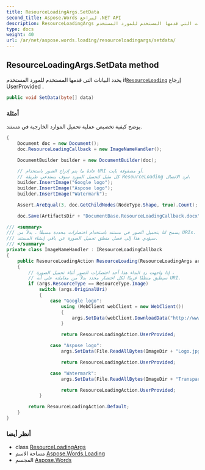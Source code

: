 ```yaml
---
title: ResourceLoadingArgs.SetData
second_title: Aspose.Words لمراجع .NET API
description: ResourceLoadingArgs طريقة. يحدد البيانات التي قدمها المستخدم للمورد المستخدم ifResourceLoading إرجاع UserProvided .
type: docs
weight: 40
url: /ar/net/aspose.words.loading/resourceloadingargs/setdata/
---
```

## ResourceLoadingArgs.SetData method

يحدد البيانات التي قدمها المستخدم للمورد المستخدم if[`ResourceLoading`](../../iresourceloadingcallback/resourceloading/) إرجاع UserProvided .

```csharp
public void SetData(byte[] data)
```

### أمثلة

يوضح كيفية تخصيص عملية تحميل الموارد الخارجية في مستند.

```csharp
{
    Document doc = new Document();
    doc.ResourceLoadingCallback = new ImageNameHandler();

    DocumentBuilder builder = new DocumentBuilder(doc);

    // عادةً ما يتم إدراج الصور باستخدام URI أو مصفوفة بايت.
    // كل مثيل لتحميل المورد سوف يستدعي طريقة ResourceLoading لرد الاتصال.
    builder.InsertImage("Google logo");
    builder.InsertImage("Aspose logo");
    builder.InsertImage("Watermark");

    Assert.AreEqual(3, doc.GetChildNodes(NodeType.Shape, true).Count);

    doc.Save(ArtifactsDir + "DocumentBase.ResourceLoadingCallback.docx");

/// <summary>
/// يسمح لنا بتحميل الصور في مستند باستخدام اختصارات محددة مسبقًا ، بدلاً من URIs.
/// سيؤدي هذا إلى فصل منطق تحميل الصورة عن باقي إنشاء المستند.
/// </summary>
private class ImageNameHandler : IResourceLoadingCallback
{
    public ResourceLoadingAction ResourceLoading(ResourceLoadingArgs args)
    {
        // إذا واجهت رد النداء هذا أحد اختصارات الصور أثناء تحميل الصورة ،
        // سيطبق منطقًا فريدًا لكل اختصار محدد بدلاً من معاملته على أنه URI.
        if (args.ResourceType == ResourceType.Image)
            switch (args.OriginalUri)
            {
                case "Google logo":
                    using (WebClient webClient = new WebClient())
                    {
                        args.SetData(webClient.DownloadData("http://www.google.com/images/logos/ps_logo2.png ")) ;
                    }

                    return ResourceLoadingAction.UserProvided;

                case "Aspose logo":
                    args.SetData(File.ReadAllBytes(ImageDir + "Logo.jpg"));

                    return ResourceLoadingAction.UserProvided;

                case "Watermark":
                    args.SetData(File.ReadAllBytes(ImageDir + "Transparent background logo.png"));

                    return ResourceLoadingAction.UserProvided;
            }

        return ResourceLoadingAction.Default;
    }
}
```

### أنظر أيضا

* class [ResourceLoadingArgs](../)
* مساحة الاسم [Aspose.Words.Loading](../../resourceloadingargs/)
* المجسم [Aspose.Words](../../../)


